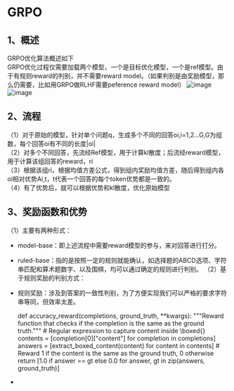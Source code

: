 # GRPO
## 1、概述
GRPO优化算法概述如下  
GRPO优化过程仅需要加载两个模型，一个是目标优化模型，一个是ref模型。由于有规则reward的判别，并不需要reward model。（如果判别是由奖励模型，那么仍需要，比如用GRPO做RLHF需要peference reward model）
![image](https://github.com/user-attachments/assets/55ca4e65-6777-4f37-8409-3ce5378081ef)
![image](https://github.com/user-attachments/assets/da0bb7dd-0772-48d7-8f65-5a1569320dbd)
## 2、流程  
（1）对于原始的模型，针对单个问题q，生成多个不同的回答oi,i=1,2...G,G为组数，每个回答oi有不同的长度|oi|  
（2）对多个不同回答，先流经Ref模型，用于计算kl散度；后流经reward模型，用于计算该组回答的reward，ri  
（3）根据该组ri，根据均值方差公式，得到组内奖励均值方差，随后得到组内各oi相对优势Ai,t，t代表一个回答的每个token优势都是一致的。  
（4）有了优势后，就可以根据优势和kl散度，优化原始模型  
## 3、奖励函数和优势  
（1）主要有两种形式：
- model-base：即上述流程中需要reward模型的参与，来对回答进行打分。
- ruled-base：指的是按照一定的规则就能确认，如选择题的ABCD选项、字符串匹配和算术题数字、以及围棋，均可以通过确定的规则进行判别。
（2）基于规则奖励的判别方式：
- 规则奖励：涉及到答案的一致性判别，为了方便实现我们可以严格的要求字符串等同，但效率太差。

    def accuracy_reward(completions, ground_truth, **kwargs):
      """Reward function that checks if the completion is the same as the ground truth."""
      # Regular expression to capture content inside \boxed{}
      contents = [completion[0]["content"] for completion in completions]
      answers = [extract_boxed_content(content) for content in contents]
      # Reward 1 if the content is the same as the ground truth, 0 otherwise
      return [1.0 if answer == gt else 0.0 for answer, gt in zip(answers, ground_truth)]
- 
